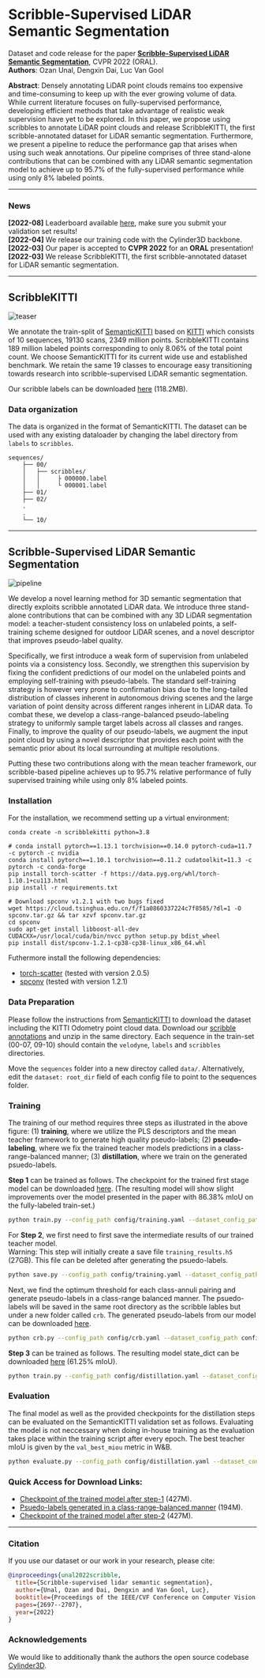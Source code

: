 # Scribble-Supervised LiDAR Semantic Segmentation
Dataset and code release for the paper [**Scribble-Supervised LiDAR Semantic Segmentation**](https://arxiv.org/abs/2203.08537), CVPR 2022 (ORAL). <br>
**Authors**: Ozan Unal, Dengxin Dai, Luc Van Gool <br>

**Abstract**: Densely annotating LiDAR point clouds remains too expensive and time-consuming to keep up with the ever growing volume of data. While current literature focuses on fully-supervised performance, developing efficient methods that take advantage of realistic weak supervision have yet to be explored. In this paper, we propose using scribbles to annotate LiDAR point clouds and release ScribbleKITTI, the first scribble-annotated dataset for LiDAR semantic segmentation. Furthermore, we present a pipeline to reduce the performance gap that arises when using such weak annotations. Our pipeline comprises of three stand-alone contributions that can be combined with any LiDAR semantic segmentation model to achieve up to 95.7% of the fully-supervised performance while using only 8% labeled points.


---

### News
**\[2022-08\]** Leaderboard available [here](https://paperswithcode.com/sota/3d-semantic-segmentation-on-scribblekitti), make sure you submit your validation set results! <br>
**\[2022-04\]** We release our training code with the Cylinder3D backbone. <br>
**\[2022-03\]** Our paper is accepted to **CVPR 2022** for an **ORAL** presentation! <br>
**\[2022-03\]** We release ScribbleKITTI, the first scribble-annotated dataset for LiDAR semantic segmentation. <br>

---

## ScribbleKITTI

![teaser](doc/scribblekitti.gif)

We annotate the train-split of [SemanticKITTI](http://semantic-kitti.org/) based on [KITTI](http://www.cvlibs.net/datasets/kitti/eval_odometry.php) which consists of 10 sequences, 19130 scans, 2349 million points. ScribbleKITTI contains 189 million labeled points corresponding to only 8.06% of the total point count. We choose SemanticKITTI for its current wide use and established benchmark. We retain the same 19 classes to encourage easy transitioning towards research into scribble-supervised LiDAR semantic segmentation.

Our scribble labels can be downloaded [here](https://data.vision.ee.ethz.ch/ouenal/scribblekitti.zip) (118.2MB).

### Data organization

The data is organized in the format of SemanticKITTI. The dataset can be used with any existing dataloader by changing the label directory from `labels` to `scribbles`.

```
sequences/
    ├── 00/
    │   ├── scribbles/
    │   │     ├ 000000.label
    │   │     └ 000001.label
    ├── 01/
    ├── 02/
    .
    .
    └── 10/
```

---

## Scribble-Supervised LiDAR Semantic Segmentation

![pipeline](doc/pipeline.png)

We develop a novel learning method for 3D semantic segmentation that directly exploits scribble annotated LiDAR data. We introduce three stand-alone contributions that can be combined with any 3D LiDAR segmentation model: a teacher-student consistency loss on unlabeled points, a self-training scheme designed for outdoor LiDAR scenes, and a novel descriptor that improves pseudo-label quality.

Specifically, we first introduce a weak form of supervision from unlabeled points via a consistency loss. Secondly, we strengthen this supervision by fixing the confident predictions of our model on the unlabeled points and employing self-training with pseudo-labels. The standard self-training strategy is however very prone to confirmation bias due to the long-tailed distribution of classes inherent in autonomous driving scenes and the large variation of point density across different ranges inherent in LiDAR data. To combat these, we develop a class-range-balanced pseudo-labeling strategy to uniformly sample target labels across all classes and ranges. Finally, to improve the quality of our pseudo-labels, we augment the input point cloud by using a novel descriptor that provides each point with the semantic prior about its local surrounding at multiple resolutions. 

Putting these two contributions along with the mean teacher framework, our scribble-based pipeline achieves up to 95.7% relative performance of fully supervised training while using only 8% labeled points.

### Installation
For the installation, we recommend setting up a virtual environment:
```shell
conda create -n scribblekitti python=3.8

# conda install pytorch==1.13.1 torchvision==0.14.0 pytorch-cuda=11.7 -c pytorch -c nvidia
conda install pytorch==1.10.1 torchvision==0.11.2 cudatoolkit=11.3 -c pytorch -c conda-forge
pip install torch-scatter -f https://data.pyg.org/whl/torch-1.10.1+cu113.html
pip install -r requirements.txt

# Download spconv v1.2.1 with two bugs fixed 
wget https://cloud.tsinghua.edu.cn/f/f1a0860337224c7f8585/?dl=1 -O spconv.tar.gz && tar xzvf spconv.tar.gz
cd spconv
sudo apt-get install libboost-all-dev
CUDACXX=/usr/local/cuda/bin/nvcc python setup.py bdist_wheel
pip install dist/spconv-1.2.1-cp38-cp38-linux_x86_64.whl

```
Futhermore install the following dependencies:
- [torch-scatter](https://github.com/rusty1s/pytorch_scatter) (tested with version 2.0.5)
- [spconv](https://github.com/traveller59/spconv) (tested with version 1.2.1)

### Data Preparation
Please follow the instructions from [SemanticKITTI](http://www.semantic-kitti.org) to download the dataset including the KITTI Odometry point cloud data. Download our [scribble annotations](https://data.vision.ee.ethz.ch/ouenal/scribblekitti.zip) and unzip in the same directory. Each sequence in the train-set (00-07, 09-10) should contain the `velodyne`, `labels` and `scribbles` directories.

Move the `sequences` folder into a new directoy called `data/`. Alternatively, edit the `dataset: root_dir` field of each config file to point to the sequences folder.

### Training
The training of our method requires three steps as illustrated in the above figure: (1) **training**, where we utilize the PLS descriptors and the mean teacher framework to generate high quality pseudo-labels; (2) **pseudo-labeling**, where we fix the trained teacher models predictions in a class-range-balanced manner; (3) **distillation**, where we train on the generated psuedo-labels.

**Step 1** can be trained as follows. The checkpoint for the trained first stage model can be downloaded [here](https://data.vision.ee.ethz.ch/ouenal/training.ckpt). (The resulting model will show slight improvements over the model presented in the paper with 86.38% mIoU on the fully-labeled train-set.)
```bash
python train.py --config_path config/training.yaml --dataset_config_path config/semantickitti.yaml
```

For **Step 2**, we first need to first save the intermediate results of our trained teacher model. <br>
Warning: This step will initially create a save file `training_results.h5` (27GB). This file can be deleted after generating the psuedo-labels.
```bash
python save.py --config_path config/training.yaml --dataset_config_path config/semantickitti.yaml --checkpoint_path STEP1/CKPT/PATH --save_dir SAVE/DIR
```
Next, we find the optimum threshold for each class-annuli pairing and generate pseudo-labels in a class-range balanced manner. The psuedo-labels will be saved in the same root directory as the scribble lables but under a new folder called `crb`. The generated pseudo-labels from our model can be downloaded [here](https://data.vision.ee.ethz.ch/ouenal/crb.zip).
```bash
python crb.py --config_path config/crb.yaml --dataset_config_path config/semantickitti.yaml --save_dir SAVE/DIR
```

**Step 3** can be trained as follows. The resulting model state_dict can be downloaded [here](https://data.vision.ee.ethz.ch/ouenal/distillation_original.ckpt) (61.25% mIoU).
```bash
python train.py --config_path config/distillation.yaml --dataset_config_path config/semantickitti.yaml
```

### Evaluation
The final model as well as the provided checkpoints for the distillation steps can be evaluated on the SemanticKITTI validation set as follows. Evaluating the model is not neccessary when doing in-house training as the evaluation takes place within the training script after every epoch. The best teacher mIoU is given by the `val_best_miou` metric in W&B.

```bash
python evaluate.py --config_path config/distillation.yaml --dataset_config_path config/semantickitti.yaml --ckpt_path STEP2/CKPT/PATH
```

### Quick Access for Download Links:
- [Checkpoint of the trained model after step-1](https://data.vision.ee.ethz.ch/ouenal/training.ckpt) (427M).
- [Psuedo-labels generated in a class-range-balanced manner](https://data.vision.ee.ethz.ch/ouenal/crb.zip) (194M).
- [Checkpoint of the trained model after step-2](https://data.vision.ee.ethz.ch/ouenal/distillation_original.ckpt) (427M).
---

### Citation

If you use our dataset or our work in your research, please cite:

```bibtex
@inproceedings{unal2022scribble,
  title={Scribble-supervised lidar semantic segmentation},
  author={Unal, Ozan and Dai, Dengxin and Van Gool, Luc},
  booktitle={Proceedings of the IEEE/CVF Conference on Computer Vision and Pattern Recognition},
  pages={2697--2707},
  year={2022}
}
```

### Acknowledgements
We would like to additionally thank the authors the open source codebase [Cylinder3D](https://github.com/xinge008/Cylinder3D).
